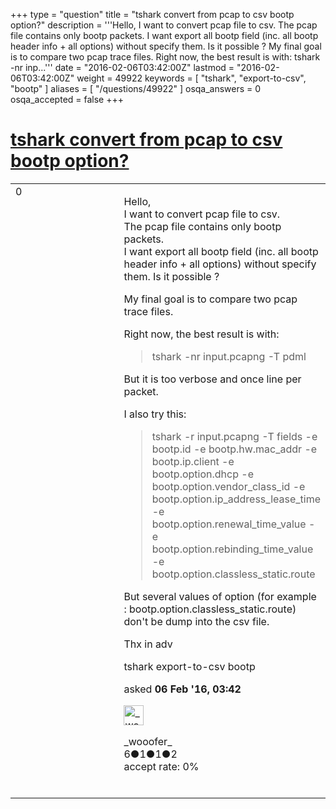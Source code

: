 +++
type = "question"
title = "tshark convert from pcap to csv bootp option?"
description = '''Hello, I want to convert pcap file to csv.  The pcap file contains only bootp packets. I want export all bootp field (inc. all bootp header info + all options) without specify them. Is it possible ? My final goal is to compare two pcap trace files. Right now, the best result is with:  tshark -nr inp...'''
date = "2016-02-06T03:42:00Z"
lastmod = "2016-02-06T03:42:00Z"
weight = 49922
keywords = [ "tshark", "export-to-csv", "bootp" ]
aliases = [ "/questions/49922" ]
osqa_answers = 0
osqa_accepted = false
+++

<div class="headNormal">

# [tshark convert from pcap to csv bootp option?](/questions/49922/tshark-convert-from-pcap-to-csv-bootp-option)

</div>

<div id="main-body">

<div id="askform">

<table id="question-table" style="width:100%;"><colgroup><col style="width: 50%" /><col style="width: 50%" /></colgroup><tbody><tr class="odd"><td style="width: 30px; vertical-align: top"><div class="vote-buttons"><span id="post-49922-upvote" class="ajax-command post-vote up" rel="nofollow" title="I like this post (click again to cancel)"> </span><div id="post-49922-score" class="post-score" title="current number of votes">0</div><span id="post-49922-downvote" class="ajax-command post-vote down" rel="nofollow" title="I dont like this post (click again to cancel)"> </span> <span id="favorite-mark" class="ajax-command favorite-mark" rel="nofollow" title="mark/unmark this question as favorite (click again to cancel)"> </span><div id="favorite-count" class="favorite-count"></div></div></td><td><div id="item-right"><div class="question-body"><p>Hello,<br />
I want to convert pcap file to csv.<br />
The pcap file contains only bootp packets.<br />
I want export all bootp field (inc. all bootp header info + all options) without specify them. Is it possible ?</p><p>My final goal is to compare two pcap trace files.</p><p>Right now, the best result is with:<br />
</p><blockquote><p>tshark -nr input.pcapng -T pdml</p></blockquote><p>But it is too verbose and once line per packet.</p><p>I also try this:</p><blockquote><p>tshark -r input.pcapng -T fields -e bootp.id -e bootp.hw.mac_addr -e bootp.ip.client -e bootp.option.dhcp -e bootp.option.vendor_class_id -e bootp.option.ip_address_lease_time -e bootp.option.renewal_time_value -e bootp.option.rebinding_time_value -e bootp.option.classless_static.route</p></blockquote><p>But several values of option (for example : bootp.option.classless_static.route) don't be dump into the csv file.</p><p>Thx in adv</p></div><div id="question-tags" class="tags-container tags"><span class="post-tag tag-link-tshark" rel="tag" title="see questions tagged &#39;tshark&#39;">tshark</span> <span class="post-tag tag-link-export-to-csv" rel="tag" title="see questions tagged &#39;export-to-csv&#39;">export-to-csv</span> <span class="post-tag tag-link-bootp" rel="tag" title="see questions tagged &#39;bootp&#39;">bootp</span></div><div id="question-controls" class="post-controls"></div><div class="post-update-info-container"><div class="post-update-info post-update-info-user"><p>asked <strong>06 Feb '16, 03:42</strong></p><img src="https://secure.gravatar.com/avatar/60dcaa141db15eabd2113be6f7039fde?s=32&amp;d=identicon&amp;r=g" class="gravatar" width="32" height="32" alt="_wooofer_&#39;s gravatar image" /><p><span>_wooofer_</span><br />
<span class="score" title="6 reputation points">6</span><span title="1 badges"><span class="badge1">●</span><span class="badgecount">1</span></span><span title="1 badges"><span class="silver">●</span><span class="badgecount">1</span></span><span title="2 badges"><span class="bronze">●</span><span class="badgecount">2</span></span><br />
<span class="accept_rate" title="Rate of the user&#39;s accepted answers">accept rate:</span> <span title="_wooofer_ has no accepted answers">0%</span> </br></br></p></div></div><div id="comments-container-49922" class="comments-container"></div><div id="comment-tools-49922" class="comment-tools"></div><div class="clear"></div><div id="comment-49922-form-container" class="comment-form-container"></div><div class="clear"></div></div></td></tr></tbody></table>

</div>

</div>

